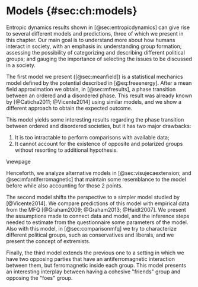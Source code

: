 
# Models {#sec:ch:models}

Entropic dynamics results shown in [@sec:entropicdynamics] can give rise to several different models and predictions, three of which we present in this chapter. Our main goal is to understand more about how humans interact in society, with an emphasis in: understanding group formation; assessing the possibility of categorizing and describing different political groups; and gauging the importance of selecting the issues to be discussed in a society.

The first model we present ([@sec:meanfield]) is a statistical mechanics model defined by the potential described in [@eq:freeenergy]. After a mean field approximation we obtain, in [@sec:mfresults], a phase transition between an ordered and a disordered phase. This result was already known by [@Caticha2011; @Vicente2014] using similar models, and we show a different approach to obtain the expected outcome.

This model yields some interesting results regarding the phase transition between ordered and disordered societies, but it has two major drawbacks:

1. It is too intractable to perform comparisons with available data;
2. It cannot account for the existence of opposite and polarized groups without resorting to additional hypothesis.

\newpage

Henceforth, we analyze alternative models in [@sec:visujecaextension; and @sec:mfantiferromagnetic] that maintain some resemblance to the model before while also accounting for those 2 points.
<!-- Both models are built taking into consideration efforts made in [@Vicente2014] -->

<!-- Henceforth, in the other subsections we analyze alternative models based on the one presented in Vicente et al. 2014 that could also account for those 2 points. The first one consists of an analysis of the large dataset built by [@Graham2013] containing the responses to a set of questions about moral issues from $N \sim \mathcal{O}(10^5)$ persons from several countries. The second one is a saddle-point approximation to a bipartite society model with possibility of antiferromagnetic interactions between the 2 groups. -->

The second model shifts the perspective to a simpler model studied by [@Vicente2014]. We compare predictions of this model with empirical data from the MFQ [@Graham2009; @Graham2013; @Haidt2007]. We present the assumptions made to connect data and model, and the inference steps needed to estimate from the questionnaire some parameters of the model. Also with this model, in [@sec:comparisonmfq] we try to characterize different political groups, such as conservatives and liberals, and we present the concept of extremists.

<!-- The first one analyzes the importance of the questions being discussed by the agents in a given society, comparing with data from Moral Foundation group of [@Graham2009]. This study is motivated by the following questions: Are all extremists the same? Are conservative people more extremists than liberal ones? How can we characterize those groups?; -->

Finally, the third model extends the previous one to a setting in which we have two opposing parties that have an antiferromagnetic interaction between them, but ferromagnetic inside each group. This model presents an interesting interplay between having a cohesive "friends" group and opposing the "foes" group.
<!-- We will see that it becomes possible to extend the level of noise between agents $\varepsilon$ to values not reachable in [@sec:meanfield]. -->

<!-- The second study is a bipartite society model in which we have ferromagnetic interactions inside each group, and possibly antiferromagnetic interactions between agents of the two groups. -->
